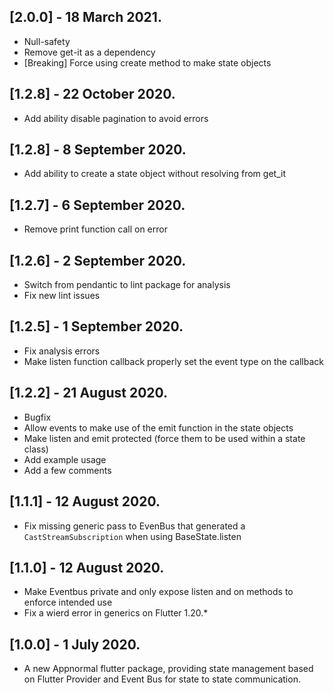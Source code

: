 ## [2.0.0] - 18 March 2021.

* Null-safety
* Remove get-it as a dependency
* [Breaking] Force using create method to make state objects

## [1.2.8] - 22 October 2020.

* Add ability disable pagination to avoid errors

## [1.2.8] - 8 September 2020.

* Add ability to create a state object without resolving from get_it

## [1.2.7] - 6 September 2020.

* Remove print function call on error

## [1.2.6] - 2 September 2020.

* Switch from pendantic to lint package for analysis
* Fix new lint issues

## [1.2.5] - 1 September 2020.

* Fix analysis errors
* Make listen function callback properly set the event type on the callback

## [1.2.2] - 21 August 2020.

* Bugfix
* Allow events to make use of the emit function in the state objects
* Make listen and emit protected (force them to be used within a state class)
* Add example usage
* Add a few comments

## [1.1.1] - 12 August 2020.

* Fix missing generic pass to EvenBus that generated a `CastStreamSubscription` when using BaseState.listen

## [1.1.0] - 12 August 2020.

* Make Eventbus private and only expose listen and on methods to enforce intended use
* Fix a wierd error in generics on Flutter 1.20.*

## [1.0.0] - 1 July 2020.

* A new Appnormal flutter package, providing state management based on Flutter Provider and Event Bus for state to state communication.